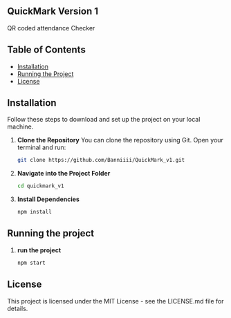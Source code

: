 ## QuickMark Version 1

QR coded attendance Checker

## Table of Contents
- [Installation](#installation)
- [Running the Project](#running-the-project)
- [License](#license)

## Installation

Follow these steps to download and set up the project on your local machine.

1. **Clone the Repository**
   You can clone the repository using Git. Open your terminal and run:

   ```bash
   git clone https://github.com/Banniiii/QuickMark_v1.git

2. **Navigate into the Project Folder**

   ```bash
   cd quickmark_v1

3. **Install Dependencies**

   ```bash
   npm install

## Running the project

1. **run the project**

   ```bash
   npm start

## License
This project is licensed under the MIT License - see the LICENSE.md file for details.
